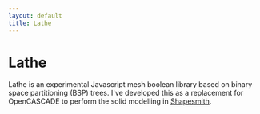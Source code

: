 ```yaml
---
layout: default
title: Lathe
---
```


# Lathe

Lathe is an experimental Javascript mesh boolean library based on binary 
space partitioning (BSP) trees. I've developed this as a replacement for 
OpenCASCADE to perform the solid modelling in [Shapesmith](http://shapesmith.net).
  
<script type="text/javascript" src="js/three.min.js">
</script>
<script src="js/jquery-1.9.1.min.js">
</script>
<script data-main="js/booleans.js" src="js/require.js">
</script>


